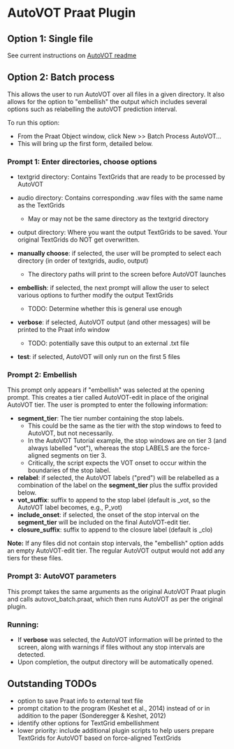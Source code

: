 # AutoVOT Praat Plugin

## Option 1: Single file
See current instructions on [AutoVOT readme](https://github.com/mlml/autovot/#praattutorial)

## Option 2: Batch process
This allows the user to run AutoVOT over all files in a given directory. It also allows for the option to "embellish" the output which includes several options such as relabelling the autoVOT prediction interval.

To run this option:

- From the Praat Object window, click New >> Batch Process AutoVOT...
- This will bring up the first form, detailed below.

### Prompt 1: Enter directories, choose options
- textgrid directory: Contains TextGrids that are ready to be processed by AutoVOT
- audio directory: Contains corresponding .wav files with the same name as the TextGrids
  - May or may not be the same directory as the textgrid directory
- output directory: Where you want the output TextGrids to be saved. Your original TextGrids do NOT get overwritten.

- **manually choose**: if selected, the user will be prompted to select each directory (in order of textgrids, audio, output)
  - The directory paths will print to the screen before AutoVOT launches

- **embellish**: if selected, the next prompt will allow the user to select various options to further modify the output TextGrids
  - TODO: Determine whether this is general use enough

- **verbose**: if selected, AutoVOT output (and other messages) will be printed to the Praat info window
  - TODO: potentially save this output to an external .txt file

- **test**: if selected, AutoVOT will only run on the first 5 files

### Prompt 2: Embellish
This prompt only appears if "embellish" was selected at the opening prompt.
This creates a tier called AutoVOT-edit in place of the original AutoVOT tier.
The user is prompted to enter the following information:

- **segment_tier**: The tier number containing the stop labels.
  - This could be the same as the tier with the stop windows to feed to AutoVOT, but not necessarily.
  - In the AutoVOT Tutorial example, the stop windows are on tier 3 (and always labelled "vot"), whereas the stop LABELS are the force-aligned segments on tier 3.
  - Critically, the script expects the VOT onset to occur within the boundaries of the stop label.
- **relabel**: if selected, the AutoVOT labels ("pred") will be relabelled as a combination of the label on the **segment_tier** plus the suffix provided below.
- **vot_suffix**: suffix to append to the stop label (default is \_vot, so the AutoVOT label becomes, e.g., P_vot)
- **include_onset**: if selected, the onset of the stop interval on the **segment_tier** will be included on the final AutoVOT-edit tier.
- **closure_suffix**: suffix to append to the closure label (default is \_clo)

**Note:** If any files did not contain stop intervals, the "embellish" option adds an empty AutoVOT-edit tier. The regular AutoVOT output would not add any tiers for these files.

### Prompt 3: AutoVOT parameters
This prompt takes the same arguments as the original AutoVOT Praat plugin and calls autovot_batch.praat, which then runs AutoVOT as per the original plugin.

### Running:
- If **verbose** was selected, the AutoVOT information will be printed to the screen, along with warnings if files without any stop intervals are detected.
- Upon completion, the output directory will be automatically opened.

## Outstanding TODOs
- option to save Praat info to external text file
- prompt citation to the program (Keshet et al., 2014) instead of or in addition to the paper (Sonderegger & Keshet, 2012)
- identify other options for TextGrid embellishment
- lower priority: include additional plugin scripts to help users prepare TextGrids for AutoVOT based on force-aligned TextGrids
